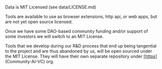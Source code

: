 
Data is MIT Licensed (see data/LICENSE.md)

Tools are available to use as browser extensions, http api, or web apps, but are not yet open source licensed. 

Once we have some DAO-based community funding and/or support of some investors we will switch to an MIT License.

Tools that we develop during our R&D process that end up being tangential to the project and are thus abandoned by us, will be 
open sourced under the MIT License. They will have their own separate repository under [[https](https://github.com/Community-AI-VC/)](Community-AI-VC) org.